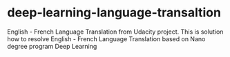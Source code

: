 # deep-learning-language-transaltion
English - French Language Translation from Udacity project. 
This is solution how to resolve English - French Language Translation based on Nano degree program Deep Learning 
